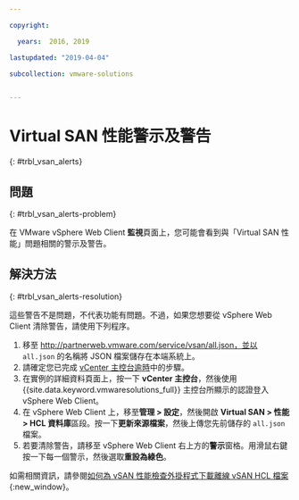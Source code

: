 ```yaml
---

copyright:

  years:  2016, 2019

lastupdated: "2019-04-04"

subcollection: vmware-solutions


---
```


# Virtual SAN 性能警示及警告
{: #trbl_vsan_alerts}

## 問題
{: #trbl_vsan_alerts-problem}

在 VMware vSphere Web Client **監視**頁面上，您可能會看到與「Virtual SAN 性能」問題相關的警示及警告。

## 解決方法
{: #trbl_vsan_alerts-resolution}

這些警告不是問題，不代表功能有問題。不過，如果您想要從 vSphere Web Client 清除警告，請使用下列程序。

1. 移至 http://partnerweb.vmware.com/service/vsan/all.json，並以 `all.json` 的名稱將 JSON 檔案儲存在本端系統上。
2. 請確定您已完成 [vCenter 主控台逾時](/docs/services/vmwaresolutions/vmonic?topic=vmware-solutions-trbl_timeout_vc_console)中的步驟。
3. 在實例的詳細資料頁面上，按一下 **vCenter 主控台**，然後使用 {{site.data.keyword.vmwaresolutions_full}} 主控台所顯示的認證登入 vSphere Web Client。
4. 在 vSphere Web Client 上，移至**管理 > 設定**，然後開啟 **Virtual SAN > 性能 > HCL 資料庫**區段。按一下**更新來源檔案**，然後上傳您先前儲存的 `all.json` 檔案。
5. 若要清除警告，請移至 vSphere Web Client 右上方的**警示**窗格。用滑鼠右鍵按一下每一個警示，然後選取**重設為綠色**。

如需相關資訊，請參閱[如何為 vSAN 性能檢查外掛程式下載離線 vSAN HCL 檔案](https://www.virtuallyghetto.com/2015/05/how-to-download-offline-vsan-hcl-file-for-vsan-health-check-plugin.html){:new_window}。
